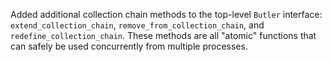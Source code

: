 Added additional collection chain methods to the top-level `Butler` interface: `extend_collection_chain`, `remove_from_collection_chain`, and `redefine_collection_chain`.  These methods are all "atomic" functions that can safely be used concurrently from multiple processes.
